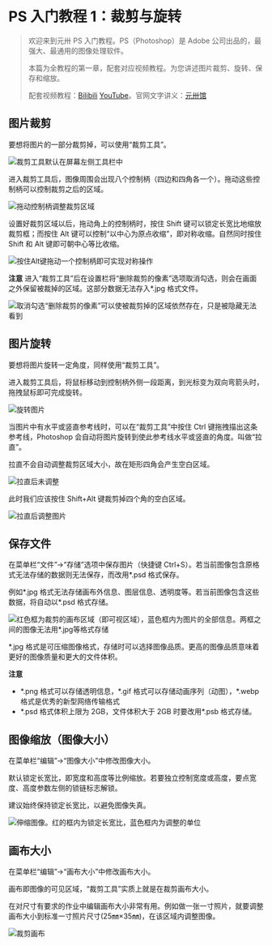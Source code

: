 # PS 入门教程 1：裁剪与旋转

> 欢迎来到元卅 PS 入门教程。PS（Photoshop）是 Adobe 公司出品的，最强大、最通用的图像处理软件。
>
> 本篇为全教程的第一章，配套对应视频教程。为您讲述图片裁剪、旋转、保存和缩放。
>
> 配套视频教程：[Bilibili](https://www.bilibili.com/video/BV13W411r7Ae) [YouTube](https://www.youtube.com/watch?v=CYAL3Ubf4EE)。官网文字讲义：[元卅馆](http://yuansasi.com/pc/reader.html?p=7)

## 图片裁剪

要想将图片的一部分裁剪掉，可以使用“裁剪工具”。

![裁剪工具默认在屏幕左侧工具栏中](/pic/1.jpg "裁剪工具默认在屏幕左侧工具栏中")

进入裁剪工具后，图像周围会出现八个控制柄（四边和四角各一个）。拖动这些控制柄可以控制裁剪之后的区域。

![拖动控制柄调整裁剪区域](/pic/2.jpg "拖动控制柄调整裁剪区域")

设置好裁剪区域以后，拖动角上的控制柄时，按住 Shift 键可以锁定长宽比地缩放裁剪框；而按住 Alt 键可以控制“以中心为原点收缩”，即对称收缩。自然同时按住 Shift 和 Alt 键即可朝中心等比收缩。

![按住Alt键拖动一个控制柄即可实现对称操作](/pic/3.jpg "按住Alt键拖动一个控制柄即可实现对称操作")

**注意** 进入“裁剪工具”后在设置栏将“删除裁剪的像素”选项取消勾选，则会在画面之外保留被裁掉的区域。这部分数据无法存入\*.jpg 格式文件。

![取消勾选“删除裁剪的像素”可以使被裁剪掉的区域依然存在，只是被隐藏无法看到](/pic/4.jpg "取消勾选“删除裁剪的像素”可以使被裁剪掉的区域依然存在，只是被隐藏无法看到")

## 图片旋转

要想将图片旋转一定角度，同样使用“裁剪工具”。

进入裁剪工具后，将鼠标移动到控制柄外侧一段距离，到光标变为双向弯箭头时，拖拽鼠标即可完成旋转。

![旋转图片](/pic/5.jpg "旋转图片")

当图片中有水平或竖直参考线时，可以在“裁剪工具”中按住 Ctrl 键拖拽描出这条参考线，Photoshop 会自动将图片旋转到使此参考线水平或竖直的角度。叫做“拉直”。

拉直不会自动调整裁剪区域大小，故在矩形四角会产生空白区域。

![拉直后未调整](/pic/6.jpg "拉直后未调整")

此时我们应该按住 Shift+Alt 键裁剪掉四个角的空白区域。

![拉直后调整图片](/pic/7.jpg "拉直后调整图片")

## 保存文件

在菜单栏“文件”→“存储”选项中保存图片（快捷键 Ctrl+S）。若当前图像包含原格式无法存储的数据则无法保存，而改用\*.psd 格式保存。

例如*.jpg 格式无法存储画布外信息、图层信息、透明度等。若当前图像包含这些数据，将自动以*.psd 格式存储。

![红色框为裁剪的画布区域（即可视区域），蓝色框内为图片的全部信息。两框之间的图像无法用*.jpg等格式存储](/pic/8.jpg "红色框为裁剪的画布区域（即可视区域），蓝色框内为图片的全部信息。两框之间的图像无法用*.jpg等格式存储")

\*.jpg 格式是可压缩图像格式，存储时可以选择图像品质。更高的图像品质意味着更好的图像质量和更大的文件体积。

**注意**

-   \*.png 格式可以存储透明信息，\*.gif 格式可以存储动画序列（动图），\*.webp 格式是优秀的新型网络传输格式
-   \*.psd 格式体积上限为 2GB，文件体积大于 2GB 时要改用\*.psb 格式存储。

## 图像缩放（图像大小）

在菜单栏“编辑”→“图像大小”中修改图像大小。

默认锁定长宽比，即宽度和高度等比例缩放。若要独立控制宽度或高度，要点宽度、高度参数左侧的锁链标志解锁。

建议始终保持锁定长宽比，以避免图像失真。

![伸缩图像。红的框内为锁定长宽比，蓝色框内为调整的单位](/pic/9.jpg "伸缩图像。红的框内为锁定长宽比，蓝色框内为调整的单位")

## 画布大小

在菜单栏“编辑”→“画布大小”中修改画布大小。

画布即图像的可见区域，“裁剪工具”实质上就是在裁剪画布大小。

在对尺寸有要求的作业中编辑画布大小非常有用。例如做一张一寸照片，就要调整画布大小到标准一寸照片尺寸(25㎜×35㎜)，在该区域内调整图像。

![裁剪画布](/pic/10.jpg "裁剪画布")
